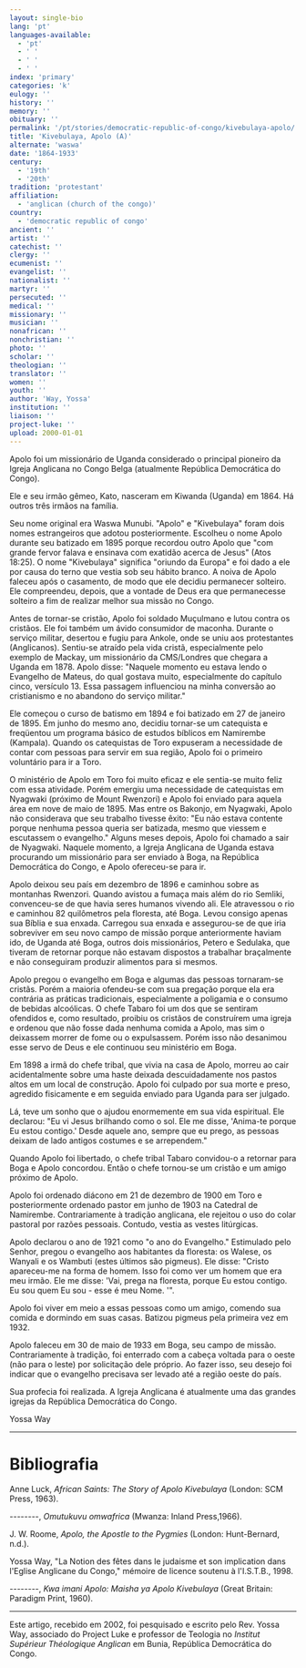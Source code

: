 ```yaml
---
layout: single-bio
lang: 'pt'
languages-available:
  - 'pt'
  - ' '
  - ' '
  - ' '
index: 'primary'
categories: 'k'
eulogy: ''
history: ''
memory: ''
obituary: ''
permalink: '/pt/stories/democratic-republic-of-congo/kivebulaya-apolo/'
title: 'Kivebulaya, Apolo (A)'
alternate: 'waswa'
date: '1864-1933'
century:
  - '19th'
  - '20th'
tradition: 'protestant'
affiliation:
  - 'anglican (church of the congo)'
country:
  - 'democratic republic of congo'
ancient: ''
artist: ''
catechist: ''
clergy: ''
ecumenist: ''
evangelist: ''
nationalist: ''
martyr: ''
persecuted: ''
medical: ''
missionary: ''
musician: ''
nonafrican: ''
nonchristian: ''
photo: ''
scholar: ''
theologian: ''
translator: ''
women: ''
youth: ''
author: 'Way, Yossa'
institution: ''
liaison: ''
project-luke: ''
upload: 2000-01-01
---
```



Apolo foi um missionário de Uganda considerado o principal pioneiro da Igreja Anglicana no Congo Belga (atualmente República Democrática do Congo).

Ele e seu irmão gêmeo, Kato, nasceram em Kiwanda (Uganda) em 1864. Há outros três irmãos na família.

Seu nome original era Waswa Munubi. "Apolo" e "Kivebulaya" foram dois nomes estrangeiros que adotou posteriormente. Escolheu o nome Apolo durante seu batizado em 1895 porque recordou outro Apolo que "com grande fervor falava e ensinava com exatidão acerca de Jesus" (Atos 18:25). O nome "Kivebulaya" significa "oriundo da Europa" e foi dado a ele por causa do terno que vestia sob seu hábito branco. A noiva de Apolo faleceu após o casamento, de modo que ele decidiu permanecer solteiro. Ele compreendeu, depois, que a vontade de Deus era que permanecesse solteiro a fim de realizar melhor sua missão no Congo.

Antes de tornar-se cristão, Apolo foi soldado Muçulmano e lutou contra os cristãos. Ele foi também um ávido consumidor de maconha. Durante o serviço militar, desertou e fugiu para Ankole, onde se uniu aos protestantes (Anglicanos). Sentiu-se atraído pela vida cristã, especialmente pelo exemplo de Mackay, um missionário da CMS/Londres que chegara a Uganda em 1878. Apolo disse: "Naquele momento eu estava lendo o Evangelho de Mateus, do qual gostava muito, especialmente do capítulo cinco, versículo 13. Essa passagem influenciou na minha conversão ao cristianismo e no abandono do serviço militar."

Ele começou o curso de batismo em 1894 e foi batizado em 27 de janeiro de 1895. Em junho do mesmo ano, decidiu tornar-se um catequista e freqüentou um programa básico de estudos bíblicos em Namirembe (Kampala). Quando os catequistas de Toro expuseram a necessidade de contar com pessoas para servir em sua região, Apolo foi o primeiro voluntário para ir a Toro.

O ministério de Apolo em Toro foi muito eficaz e ele sentia-se muito feliz com essa atividade. Porém emergiu uma necessidade de catequistas em Nyagwaki (próximo de Mount Rwenzori) e Apolo foi enviado para aquela área em nove de maio de 1895. Mas entre os Bakonjo, em Nyagwaki, Apolo não considerava que seu trabalho tivesse êxito: "Eu não estava contente porque nenhuma pessoa queria ser batizada, mesmo que viessem e escutassem o evangelho." Alguns meses depois, Apolo foi chamado a sair de Nyagwaki. Naquele momento, a Igreja Anglicana de Uganda estava procurando um missionário para ser enviado à Boga, na República Democrática do Congo, e Apolo ofereceu-se para ir.

Apolo deixou seu país em dezembro de 1896 e caminhou sobre as montanhas Rwenzori. Quando avistou a fumaça mais além do rio Semliki, convenceu-se de que havia seres humanos vivendo ali. Ele atravessou o rio e caminhou 82 quilômetros pela floresta, até Boga. Levou consigo apenas sua Bíblia e sua enxada. Carregou sua enxada e assegurou-se de que iria sobreviver em seu novo campo de missão porque anteriormente haviam ido, de Uganda até Boga, outros dois missionários, Petero e Sedulaka, que tiveram de retornar porque não estavam dispostos a trabalhar braçalmente e não conseguiram produzir alimentos para si mesmos.

Apolo pregou o evangelho em Boga e algumas das pessoas tornaram-se cristãs. Porém a maioria ofendeu-se com sua pregação porque ela era contrária as práticas tradicionais, especialmente a poligamia e o consumo de bebidas alcoólicas. O chefe Tabaro foi um dos que se sentiram ofendidos e, como resultado, proibiu os cristãos de construírem uma igreja e ordenou que não fosse dada nenhuma comida a Apolo, mas sim o deixassem morrer de fome ou o expulsassem. Porém isso não desanimou esse servo de Deus e ele continuou seu ministério em Boga.

Em 1898 a irmã do chefe tribal, que vivia na casa de Apolo, morreu ao cair acidentalmente sobre uma haste deixada descuidadamente nos pastos altos em um local de construção. Apolo foi culpado por sua morte e preso, agredido fisicamente e em seguida enviado para Uganda para ser julgado.

Lá, teve um sonho que o ajudou enormemente em sua vida espiritual. Ele declarou: "Eu vi Jesus brilhando como o sol. Ele me disse, 'Anima-te porque Eu estou contigo.' Desde aquele ano, sempre que eu prego, as pessoas deixam de lado antigos costumes e se arrependem."

Quando Apolo foi libertado, o chefe tribal Tabaro convidou-o a retornar para Boga e Apolo concordou. Então o chefe tornou-se um cristão e um amigo próximo de Apolo.

Apolo foi ordenado diácono em 21 de dezembro de 1900 em Toro e posteriormente ordenado pastor em junho de 1903 na Catedral de Namirembe. Contrariamente à tradição anglicana, ele rejeitou o uso do colar pastoral por razões pessoais. Contudo, vestia as vestes litúrgicas.

Apolo declarou o ano de 1921 como "o ano do Evangelho." Estimulado pelo Senhor, pregou o evangelho aos habitantes da floresta: os Walese, os Wanyali e os Wambuti (estes últimos são pigmeus). Ele disse: "Cristo apareceu-me na forma de homem. Isso foi como ver um homem que era meu irmão. Ele me disse: 'Vai, prega na floresta, porque Eu estou contigo. Eu sou quem Eu sou - esse é meu Nome. '".

Apolo foi viver em meio a essas pessoas como um amigo, comendo sua comida e dormindo em suas casas. Batizou pigmeus pela primeira vez em 1932.

Apolo faleceu em 30 de maio de 1933 em Boga, seu campo de missão. Contrariamente à tradição, foi enterrado com a cabeça voltada para o oeste (não para o leste) por solicitação dele próprio. Ao fazer isso, seu desejo foi indicar que o evangelho precisava ser levado até a região oeste do país.

Sua profecia foi realizada. A Igreja Anglicana é atualmente uma das grandes igrejas da República Democrática do Congo.

Yossa Way

---

# Bibliografia

Anne Luck, *African Saints: The Story of Apolo Kivebulaya* (London: SCM Press, 1963).

--------, *Omutukuvu omwafrica* (Mwanza: Inland Press,1966).

J. W. Roome, *Apolo, the Apostle to the Pygmies* (London: Hunt-Bernard, n.d.).

Yossa Way, "La Notion des fêtes dans le judaisme et son implication dans l'Eglise Anglicane du Congo," mémoire de licence soutenu à l'I.S.T.B., 1998.

--------, *Kwa imani Apolo: Maisha ya Apolo Kivebulaya* (Great Britain: Paradigm Print, 1960).

---

Este artigo, recebido em 2002, foi pesquisado e escrito pelo Rev. Yossa Way, associado do Project Luke e professor de Teologia no *Institut Supérieur Théologique Anglican* em Bunia, República Democrática do Congo.